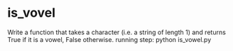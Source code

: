 is_vovel
========

Write a function that takes a character (i.e. a string of length 1) and returns True if it is a vowel, False otherwise.   running step: python is_vowel.py
